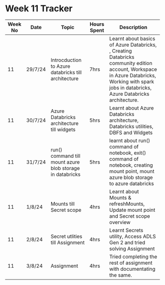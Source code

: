 # Week 11 Tracker

| Week No | Date    | Topic                                   | Hours Spent | Description                                                                                                                                                                        |
| ------- | ------- | --------------------------------------- | ----------- | ---------------------------------------------------------------------------------------------------------------------------------------------------------------------------------- |
| 11      | 29/7/24 | Introcduction to Azure databricks till architecture | 7hrs        | Learnt about basics of Azure Databricks, , Creating Databricks community edition account, Workspace in Azure Databricks, Working with spark jobs in databricks, Azure Databricks architecture. |
| 11      | 30/7/24 | Azure Databricks architecture till widgets                                        | 5hrs        |Learnt about Azure Databricks architecture, Databricks utilities, DBFS and Widgets
| 11      | 31/7/24 | run() command till mount azure blob storage in databricks    | 5hrs        | learnt about run() command of notebook, exit() command of notebook, creating mount point, mount azure blob storage to azure databricks
| 11      | 1/8/24 |  Mounts till Secret scope                                       | 4hrs        |Learnt about Mounts & refreshMounts, Update mount point and Secret scope overview
| 11      | 2/8/24 | Secret utlities till Assignment                                        | 4hrs        | Learnt Secrets utility, Access ADLS Gen 2 and tried solving Assignment 
| 11      | 3/8/24  |  Assignment                                       | 4hrs        | Tried completing the rest of assignment with documentating the same.

